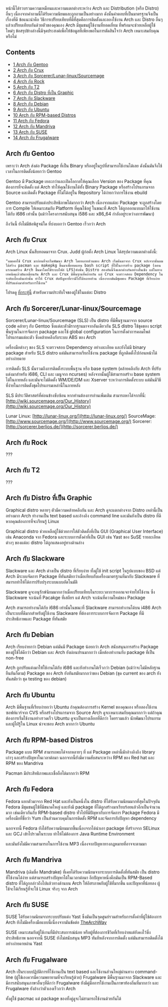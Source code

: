 หน้านี้ได้รวบรวมความเหมือนและความแตกต่างระหว่าง Arch และ Distribution (หรือ Distro) อื่นๆ เนื่องจากคำถามนี้ได้รับความนิยมและถูกถามเป็นอย่างมาก ดังนั้นคำตอบที่เป็นมาตรฐานจึงเป็นเรื่องที่ดี ข้อแนะนำคือ วิธีการเปรียบเทียบที่ดีที่สุดคือการติดตั้งและลองใช้งาน Arch และ Distro อื่นๆ แล้วเปรียบเทียบกันด้วยตัวของคุณเอง Arch มีชุมชนผู้ใช้งานที่ยอดเยี่ยม ที่พร้อมจะช่วยเหลือผู้ใช้ใหม่ๆ ข้อสรุปข้างล่างนี้มีจุดประสงค์เพื่อให้ข้อมูลที่เพียงพอในการตัดสินใจว่า Arch เหมาะสมกับคุณหรือไม่

## Contents

*   [1 Arch กับ Gentoo](#Arch_กับ_Gentoo)
*   [2 Arch กับ Crux](#Arch_กับ_Crux)
*   [3 Arch กับ Sorcerer/Lunar-linux/Sourcemage](#Arch_กับ_Sorcerer/Lunar-linux/Sourcemage)
*   [4 Arch กับ Rock](#Arch_กับ_Rock)
*   [5 Arch กับ T2](#Arch_กับ_T2)
*   [6 Arch กับ Distro ที่เป็น Graphic](#Arch_กับ_Distro_ที่เป็น_Graphic)
*   [7 Arch กับ Slackware](#Arch_กับ_Slackware)
*   [8 Arch กับ Debian](#Arch_กับ_Debian)
*   [9 Arch กับ Ubuntu](#Arch_กับ_Ubuntu)
*   [10 Arch กับ RPM-based Distros](#Arch_กับ_RPM-based_Distros)
*   [11 Arch กับ Fedora](#Arch_กับ_Fedora)
*   [12 Arch กับ Mandriva](#Arch_กับ_Mandriva)
*   [13 Arch กับ SUSE](#Arch_กับ_SUSE)
*   [14 Arch กับ Frugalware](#Arch_กับ_Frugalware)

## Arch กับ Gentoo

เพราะว่า Arch ส่งต่อ Package ที่เป็น Binary หรืออยู่ในรูปที่สามารถใช้งานได้เลย ดังนั้นมันจึงใช้เวลาในการติดตั้งน้อยกว่า Gentoo

Gentoo มี Package เยอะกว่าและเปิดโอกาสให้คุณเลือก Version ของ Package ที่คุณต้องการที่จะติดตั้ง แต่ Arch ทำให้คุณใช้งานได้ทั้ง Binary Package หรือสร้างโปรแกรมจาก Source และติดตั้ง Package ที่ไม่ได้อยู่ใน Repository ได้ง่ายกว่าการใช้งาน ebuild

Gentoo สามารถปรับแต่งประสิทธิภาพได้มากกว่า Arch เนื่องจากแต่ละ Package จะถูกสร้างโดยการ Compile ให้เหมาะสมกับ Platform ที่คุณใช้อยู่ ในขณะที่ Arch ได้ถูกออกแบบมาให้ใช้งานได้กับ i686 เท่านั้น (แม้ว่าโครงการสนับสนุน i586 และ x86_64 กำลังอยู่ระหว่างการพัฒนา)

ถึงวันนี้ ยังไม่มีข้อพิสูจน์ใด ที่บ่งบอกว่า Gentoo เร็วกว่า Arch

## Arch กับ Crux

Arch Linux นั้นสืบทอดมาจาก Crux. Judd ผู้ก่อตั้ง Arch Linux ได้สรุปความแตกต่างดังนี้:

	"ผมเคยใช้ Crux มาก่อนที่จะเริ่มพัฒนา Arch โดยหลายส่วนของ Arch เริ่มต้นมาจาก Crux หลังจากนั้นผมได้สร้าง pacman และ makepkg ขึ้นมาเพื่อทดแทน bash script ที่ใช้ในการสร้าง package (ตอนแรกผมสร้าง Arch ขึ้นมาโดยใช้ระบบไฟล์ LFS)ดังนั้น Distro สองอันนี้จึงแตกต่างกันอย่างสิ้นเชิง แต่ในทางเทคนิคแล้วมันเหมือนกัน Arch และ Crux มีพื้นฐานที่คล้ายกัน แต่ Crux จะตรวจสอบ Dependency ในระดับเบื้องต้นเท่านั้น ทำให้ Crux ตัดปัญหาที่เรามีไปได้หลายส่วน เนื่องจากมันมีชุดของ Package ที่เรียบง่าย ที่ปรับแต่งมาสำหรับการใช้งาน"

โปรดดู [ที่กระทู้นี้](https://bbs.archlinux.org/viewtopic.php?t=3608&start=270#133721) สำหรับความประทับใจของผู้ใช้ในแต่ละ Distro

## Arch กับ Sorcerer/Lunar-linux/Sourcemage

Sorcerer/Lunar-linux/Sourcemage (SLS) เป็น distro ที่มีพื้นฐานมาจาก source code คล้ายๆ กับ Gentoo ซึ่งแต่ละตัวมีรากฐานมาจากอันเดียวกัน SLS distro ใช้ชุดของ script พื้นฐานในการจัดการ package และใช้ global configuration ในการตั้งค่าการคอมไพล์โปรแกรมแต่ละตัว ซึ่งคล้ายคลึงกับระบบ ABS ของ Arch

เครื่องมือต่างๆ ของ SLS จะตรวจสอบ Dependency อย่างละเอียด และยังไม่มี binary package สำหรับ SLS distro แต่มันสามารถเรียกใช้งาน package ที่ถูกติดตั้งไปก่อนหน้าได้อย่างง่ายดาย

การติดตั้ง SLS นั้นรวมถึงการติดตั้งระบบพื้นฐาน หรือ base system (คล้ายคลึงกับ Arch ที่ปรับแต่งมาสำหรับ i686, CLI และ เมนูจาก ncurses) หลังจากนั้นผู้ใช้สามารถสร้าง base system ได้ในภายหลัง และมันจะไม่ติดตั้ง WM/DE/DM และ Xserver ระหว่างการติดตั้งระบบ แต่มันมีวิธีที่ง่ายในการติดตั้งชุดโปรแกรมเหล่านี้ในภายหลัง

SLS มีประวัติศาสตร์ที่ค่อนข้างซับซ้อน หากท่านต้องการอ่านเพิ่มเติม สามารถหาได้จากที่นี่: [http://wiki.sourcemage.org/Our_History](http://wiki.sourcemage.org/Our_History)

Lunar Linux: [http://lunar-linux.org/](http://lunar-linux.org/) SourceMage: [http://www.sourcemage.org/](http://www.sourcemage.org/) Sorcerer: [http://sorcerer.berlios.de/](http://sorcerer.berlios.de/)

## Arch กับ Rock

???

## Arch กับ T2

???

## Arch กับ Distro ที่เป็น Graphic

Graphical distro หลายๆ ตัวมีความคล้ายคลึงกัน และ Arch ดูจะแตกต่างจาก Distro เหล่านี้เป็นอย่างมาก Arch ทำงานเป็น text based และอ้างอิง command line และมันยังเป็น distro ที่ดี หากคุณต้องการที่จะเรียนรู้ Linux

Graphical distro ช่วยเหลือผู้ใช้ด้วยการใส่ตัวติดตั้งที่เป็น GUI (Graphical User Interface) เช่น Anaconda จาก Fedora และระบบการตั้งค่าที่เป็น GUI เช่น Yast ของ SuSE รายละเอียดต่างๆ ของแต่ละ distro ได้ถูกแสดงอยู่ทางด้านล่าง

## Arch กับ Slackware

Slackware และ Arch ต่างเป็น distro ที่เรียบง่าย ทั้งคู่ใช้ init script ในรูปแบบของ BSD แต่ Arch มีระบบจัดการ Package ที่ทันสมัยกว่าเมื่อเทียบกับเครื่องมาตรฐานที่มากับ Slackware ที่สมารถทำให้ได้การปรับปรุงระบบแบบอัตโนมัติ

Slackware ดูจะอนุรักษ์นิยมมากกว่าเมื่อเปรียบเทียบในระยะเวลาการออกแจกจ่ายให้ใช้งาน ซึ่ง Slackware จะเน้นที่ Pacakge ที่เสถียร แต่ Arch จะเน้นที่ความใหม่ของ Package

Arch สามารถทำงานได้กับ i686 เท่านั้นในขณะที่ Slackware สามารถทำงานได้บน i486 Arch เป็นระบบที่ดีมากสำหรับผู้ใช้งาน Slackware ที่ต้องการระบบการจัดการ Package ที่มีประสิทธิภาพและ Package ที่ทันสมัย

## Arch กับ Debian

Arch เรียบง่ายกว่า Debian แต่มันมี Package น้อยกว่า Arch สนับสนุนการสร้าง Package ของผู้ใช้ได้ดีกว่า Debian และ Arch ยังผ่อนปรนมากกว่า เมื่อต้องทำงานกับ package ที่เป็น non-free

Arch ถูกปรับแต่งมาให้ใช้งานได้กับ i686 และยังทำงานได้เร็วกว่า Debian (แม้ว่าจะไม่มีหลักฐานยืนยันก็ตาม) Package ของ Arch ยังทันสมัยมากกว่าของ Debian (ชุด current ของ arch ยังทันสมัยว่า ชุด testing ของ debian)

## Arch กับ Ubuntu

Arch มีพื้นฐานที่เรียบง่ายกว่า Ubuntu ถ้าคุณต้องการสร้าง Kernel ของคุณเอง หรือลองใช้งานซอฟท์แวร์จาก CVS หรือสร้างโปรแกรมจาก Source Arch ดูจะเหมาะสมกับคุณมากกว่า แต่ถ้าคุณต้องการเริ่มใช้งานอย่างรวดเร็ว Ubuntu ดูจะเป็นทางเลือกที่ดีกว่า โดยรวมแล้ว นักพัฒนาโปรแกรมและผู้ไฝ่รู้ใน Linux น่าจะชอบ Arch มากกว่า Ubuntu

## Arch กับ RPM-based Distros

Package แบบ RPM สามารถพบได้จากหลายๆ ที่ แต่ Package เหล่านี้มักอ้างอิงถึง library เก่าๆ และสร้างปัญหาในเวลาต่อมา นอกจากนี้ยังมีความสับสนระหว่าง RPM ของ Red hat และ RPM ของ Mandriva

Pacman มีประสิทธิภาพและเชื่อถือได้มากกว่า RPM

## Arch กับ Fedora

Fedora แยกตัวมาจาก Red Hat และยังเป็นหนึ่งใน distro ที่ได้รับความนิยมมากที่สุดในปัจจุบัน Fedora มีชุมชนผู้ใช้ที่มีขนาดใหญ่ และยังมี package ที่ได้ถูกสร้างมาเรียบร้อยแล้วอีกเป็นจำนวนมาก เช่นเดียวกันกับ RPM-based distro ทั่วไปที่มีปัญหากับการจัดการ Package Fedora มีเครื่องมือที่ชื่อว่า Yum เป็นส่วนควบคุมในการติดตั้ง RPM และจัดการกับปัญหา dependency

นอกจากนี้ Fedora ยังได้รับความนิยมมากขึ้นเนื่องจากได้นำเอา package ที่สร้างจาก SELinux และ GCJ เข้าไปรวมในระบบ ทำให้ไม่ต้องการ Java Runtime Environment

และมันยังไม่มีความสามารถในการใช้งาน MP3 เนื่องจากปัญหาทางกฎหมายที่อาจจะตามมา

## Arch กับ Mandriva

Mandriva (เดิมชื่อ Mandrake) ที่เคยได้รับความนิยมจากระบบการติดตั้งที่ทันสมัย เป็น distro ที่ใช้งานได้ง่าย แต่สามารถสร้างปัญหาได้ในเวลาต่อมา อีกปัญหาหนึ่งคือมันเป็น RPM-Based distro ที่ได้ถูกกล่าวถึงไปแล้วทางด้านบน Arch ให้อิสรภาพกับผู้ใช้ที่มากขึ้น และปัญหาที่น้อยลง ผู้ใช้จะได้เรียนรู้ที่จะใช้ Linux จริงๆ จาก Arch

## Arch กับ SUSE

SUSE ได้รับความนิยมจากระบบปรับแต่ง Yast ซึ่งมันเป็นจุดศูนย์รวมสำหรับการตั้งค่าที่ผู้ใช้ต้องการ Arch ยังไม่มีเครื่องมือแบบนี้เนื่องจากมันขัดต่อ [TheArchWay](/index.php/TheArchWay "TheArchWay")

SUSE เหมาะสมกับผู้ใช้งานที่มีประสบการณ์น้อย หรือผู้ที่ต้องการชีวิตที่เรียบง่ายแต่ยังคงไว้ซึ่งประสิทธิภาพ นอกจากนี้ SUSE ยังไม่สนับสนุน MP3 ทันทีหลังจากการติดตั้ง แต่มันสามารถติดตั้งได้อย่างง่ายดายผ่าน Yast

## Arch กับ Frugalware

Arch เป็นระบบปฏิบัติการที่ใช้งานเป็น text based และใช้งานส่วนใหญ่ผ่านทาง command-line (ผู้ใช้เองควรมีความพยายามที่จะเรียนรู้ด้วย) Frugalware มีพื้นฐานมาจาก Slackware และมีการสนับสนุนภาษาอื่นๆที่ดีกว่า Frugalware ยังมีคู่มือการใช้งานเป็นภาษาท้องถิ่นที่มากกว่า และ Frugalware ยังอ้างว่าตัวเองเร็วกว่า Arch

ทั้งคู่ใช้ pacmac แต่ package ของทั้งคู่ดูจะไม่สามารถใช้งานด้วยกันได้